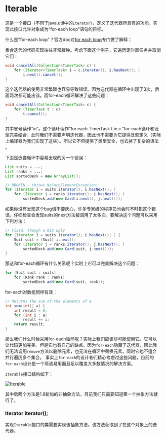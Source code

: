 # Iterable

这是一个接口（不同于java.util中的`Iterator`），定义了迭代器所具有的功能。实现此接口允许对象成为“for-each loop”语句的目标。

什么是"for-each loop"？官方doc对[for each loop](https://docs.oracle.com/javase/8/docs/technotes/guides/language/foreach.html)专门做了解释：

集合迭代的代码实现往往非常臃肿。考虑下面这个例子，它遍历定时器任务并取消它们：
```java
void cancelAll(Collection<TimerTask> c) {
    for (Iterator<TimerTask> i = c.iterator(); i.hasNext(); )
        i.next().cancel();
}
```
这个迭代器的使用非常繁琐也容易导致错误。因为迭代器在循环中出现了3次，后面两次都可能出错。而for-each循环解决了这些问题：
```java
void cancelAll(Collection<TimerTask> c) {
    for (TimerTask t : c)
        t.cancel();
}
```
其中冒号读作“in”。这个循环读作“for each TimerTask t in c.”for-each循环和泛型完美结合，此时我们不需要声明迭代器，因此也不需要为它提供泛型定义（实际上编译器为我们实现了这些）。所以它不但提供了类型安全，也去掉了复杂的语法 。

下面是嵌套循环中容易出现的另一个错误：
```java
List suits = ...;
List ranks = ...;
List sortedDeck = new ArrayList();

// BROKEN - throws NoSuchElementException!
for (Iterator i = suits.iterator(); i.hasNext(); )
    for (Iterator j = ranks.iterator(); j.hasNext(); )
        sortedDeck.add(new Card(i.next(), j.next()));

```

如果你没有发现这个bug请不要灰心，许多专家级的程序员也会时不时犯这个错误。仔细检查会发现suits的next方法被调用了太多次。要解决这个问题可以采用下列方法：
```java
// Fixed, though a bit ugly
for (Iterator i = suits.iterator(); i.hasNext(); ) {
    Suit suit = (Suit) i.next();
    for (Iterator j = ranks.iterator(); j.hasNext(); )
        sortedDeck.add(new Card(suit, j.next()));
}
```
那这和for-each循环有什么关系呢？实时上它可以完美解决这个问题：
```java
for (Suit suit : suits)
    for (Rank rank : ranks)
        sortedDeck.add(new Card(suit, rank));
```
for-each对数组同样有效：
```java
// Returns the sum of the elements of a
int sum(int[] a) {
    int result = 0;
    for (int i : a)
        result += i;
    return result;
}
```
那么我们什么时候采用for-each循环呢？实际上我们应该尽可能使用它。它可以让代码更加完美。但是它也有自己的缺点。因为`for-each`隐藏了迭代器，因此我们无法调用`remove`方法以删除元素，也无法在循环中替换元素。同时它也不适合并行遍历多个集合。
事实上`for-each`的设计者们精心考虑过这些问题，目前的`for-each`设计是一个简洁易用而且足以覆盖大多数情况的解决方案。

`Iterable`接口结构如下：

![Iterable](http://ovn0i3kdg.bkt.clouddn.com/Iterable.png)

其中后两个方法是1.8新加的非抽象方法，目前我们只需要知道第一个抽象方法就行了。

### Iterator<T> iterator();
实现`Iterable`接口的类需要实现该抽象方法，该方法获取到了在这个对象上的迭代器。
